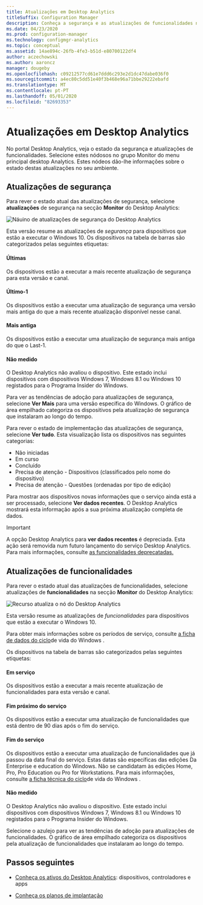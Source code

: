 ```yaml
---
title: Atualizações em Desktop Analytics
titleSuffix: Configuration Manager
description: Conheça a segurança e as atualizações de funcionalidades no Desktop Analytics.
ms.date: 04/23/2020
ms.prod: configuration-manager
ms.technology: configmgr-analytics
ms.topic: conceptual
ms.assetid: 14ae894c-26fb-4fe3-b51d-e80700122df4
author: aczechowski
ms.author: aaroncz
manager: dougeby
ms.openlocfilehash: c09212577cd61e7ddd6c293e2d1dc47dabe036f0
ms.sourcegitcommit: a4ec80c5dd51e40f3b468e96a71bbe29222ebafd
ms.translationtype: MT
ms.contentlocale: pt-PT
ms.lasthandoff: 05/01/2020
ms.locfileid: "82693353"
---
```

# <a name="updates-in-desktop-analytics"></a>Atualizações em Desktop Analytics

No portal Desktop Analytics, veja o estado da segurança e atualizações de funcionalidades. Selecione estes nódosos no grupo Monitor do menu principal desktop Analytics. Estes nódeos dão-lhe informações sobre o estado destas atualizações no seu ambiente.


## <a name="security-updates"></a>Atualizações de segurança

Para rever o estado atual das atualizações de segurança, selecione **atualizações** de segurança na secção **Monitor** do Desktop Analytics:

![Náuino de atualizações de segurança do Desktop Analytics](media/security-updates.png)

Esta versão resume as atualizações de *segurança* para dispositivos que estão a executar o Windows 10. Os dispositivos na tabela de barras são categorizados pelas seguintes etiquetas:

#### <a name="latest"></a>Últimas

Os dispositivos estão a executar a mais recente atualização de segurança para esta versão e canal.

#### <a name="latest-1"></a>Último-1

Os dispositivos estão a executar uma atualização de segurança uma versão mais antiga do que a mais recente atualização disponível nesse canal.

#### <a name="older"></a>Mais antiga

Os dispositivos estão a executar uma atualização de segurança mais antiga do que o Last-1.

#### <a name="not-measured"></a>Não medido

O Desktop Analytics não avaliou o dispositivo. Este estado inclui dispositivos com dispositivos Windows 7, Windows 8.1 ou Windows 10 registados para o Programa Insider do Windows.  

Para ver as tendências de adoção para atualizações de segurança, selecione **Ver Mais** para uma versão específica do Windows. O gráfico de área empilhado categoriza os dispositivos pela atualização de segurança que instalaram ao longo do tempo.

Para rever o estado de implementação das atualizações de segurança, selecione **Ver tudo**. Esta visualização lista os dispositivos nas seguintes categorias:

- Não iniciadas
- Em curso
- Concluído
- Precisa de atenção - Dispositivos (classificados pelo nome do dispositivo)
- Precisa de atenção - Questões (ordenadas por tipo de edição)

Para mostrar aos dispositivos novas informações que o serviço ainda está a ser processado, selecione **Ver dados recentes**. O Desktop Analytics mostrará esta informação após a sua próxima atualização completa de dados.

  > [!IMPORTANT]
  > A opção Desktop Analytics para **ver dados recentes** é depreciada. Esta ação será removida num futuro lançamento do serviço Desktop Analytics. Para mais informações, consulte [as funcionalidades deprecatadas.](../core/plan-design/changes/deprecated/removed-and-deprecated-cmfeatures.md)<!--7080949-->  

## <a name="feature-updates"></a>Atualizações de funcionalidades

Para rever o estado atual das atualizações de funcionalidades, selecione atualizações de **funcionalidades** na secção **Monitor** do Desktop Analytics:

![Recurso atualiza o nó do Desktop Analytics](media/feature-updates.png)

Esta versão resume as atualizações de *funcionalidades* para dispositivos que estão a executar o Windows 10.

Para obter mais informações sobre os períodos de serviço, consulte [a ficha de dados do ciclo](https://support.microsoft.com/help/13853/windows-lifecycle-fact-sheet)de vida do Windows .  

Os dispositivos na tabela de barras são categorizados pelas seguintes etiquetas:

#### <a name="in-service"></a>Em serviço

Os dispositivos estão a executar a mais recente atualização de funcionalidades para esta versão e canal.  

#### <a name="near-end-of-service"></a>Fim próximo do serviço

Os dispositivos estão a executar uma atualização de funcionalidades que está dentro de 90 dias após o fim do serviço.

#### <a name="end-of-service"></a>Fim do serviço

Os dispositivos estão a executar uma atualização de funcionalidades que já passou da data final do serviço. Estas datas são específicas das edições Da Enterprise e education do Windows. Não se candidatam às edições Home, Pro, Pro Education ou Pro for Workstations. Para mais informações, consulte [a ficha técnica do ciclo](https://support.microsoft.com/help/13853/windows-lifecycle-fact-sheet)de vida do Windows .

#### <a name="not-measured"></a>Não medido

O Desktop Analytics não avaliou o dispositivo. Este estado inclui dispositivos com dispositivos Windows 7, Windows 8.1 ou Windows 10 registados para o Programa Insider do Windows.

Selecione o azulejo para ver as tendências de adoção para atualizações de funcionalidades. O gráfico de área empilhado categoriza os dispositivos pela atualização de funcionalidades que instalaram ao longo do tempo.

## <a name="next-steps"></a>Passos seguintes

- [Conheça os ativos do Desktop Analytics](about-assets.md): dispositivos, controladores e apps  

- [Conheça os planos de implantação](about-deployment-plans.md)  
